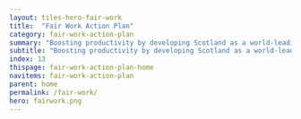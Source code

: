 ```yaml
---
layout: tiles-hero-fair-work
title:  "Fair Work Action Plan"
category: fair-work-action-plan
summary: "Boosting productivity by developing Scotland as a world-leading Fair Work Nation"
subtitle: "Boosting productivity by developing Scotland as a world-leading Fair Work Nation"
index: 13
thispage: fair-work-action-plan-home
navitems: fair-work-action-plan
parent: home
permalink: /fair-work/
hero: fairwork.png
---
```

